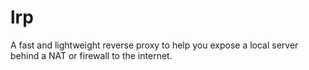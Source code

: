 # lrp
A fast and lightweight reverse proxy to help you expose a local server behind a NAT or firewall to the internet.
